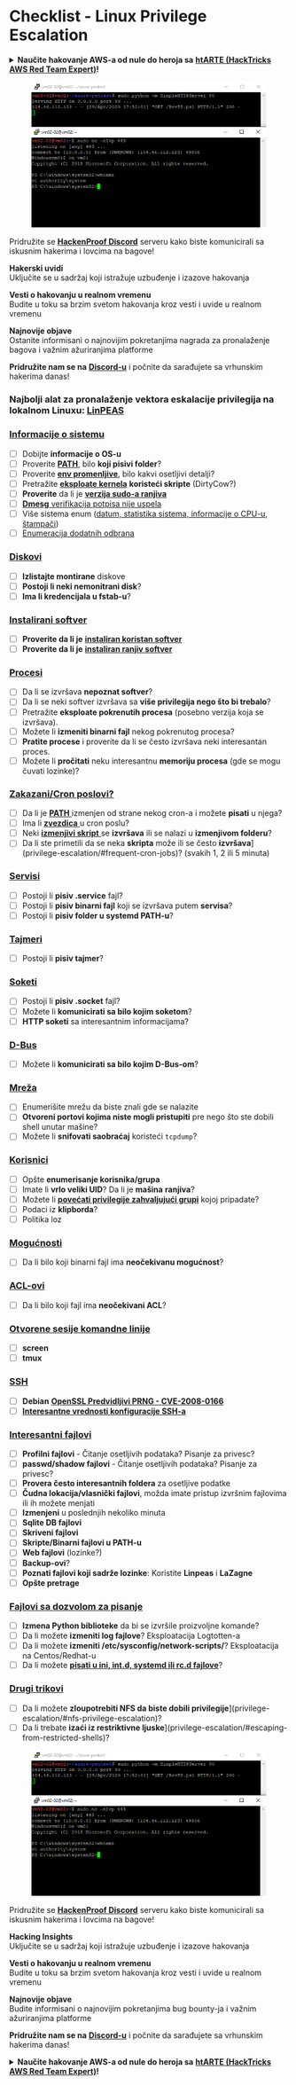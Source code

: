 # Checklist - Linux Privilege Escalation

<details>

<summary><strong>Naučite hakovanje AWS-a od nule do heroja sa</strong> <a href="https://training.hacktricks.xyz/courses/arte"><strong>htARTE (HackTricks AWS Red Team Expert)</strong></a><strong>!</strong></summary>

Drugi načini da podržite HackTricks:

* Ako želite da vidite **vašu kompaniju reklamiranu na HackTricks-u** ili **preuzmete HackTricks u PDF formatu** proverite [**SUBSCRIPTION PLANS**](https://github.com/sponsors/carlospolop)!
* Nabavite [**zvanični PEASS & HackTricks swag**](https://peass.creator-spring.com)
* Otkrijte [**The PEASS Family**](https://opensea.io/collection/the-peass-family), našu kolekciju ekskluzivnih [**NFT-ova**](https://opensea.io/collection/the-peass-family)
* **Pridružite se** 💬 [**Discord grupi**](https://discord.gg/hRep4RUj7f) ili [**telegram grupi**](https://t.me/peass) ili nas **pratite** na **Twitter-u** 🐦 [**@hacktricks\_live**](https://twitter.com/hacktricks\_live)**.**
* **Podelite svoje hakovanje trikove slanjem PR-ova na** [**HackTricks**](https://github.com/carlospolop/hacktricks) i [**HackTricks Cloud**](https://github.com/carlospolop/hacktricks-cloud) github repozitorijume.

</details>

<figure><img src="../.gitbook/assets/image (1) (3) (1).png" alt=""><figcaption></figcaption></figure>

Pridružite se [**HackenProof Discord**](https://discord.com/invite/N3FrSbmwdy) serveru kako biste komunicirali sa iskusnim hakerima i lovcima na bagove!

**Hakerski uvidi**\
Uključite se u sadržaj koji istražuje uzbuđenje i izazove hakovanja

**Vesti o hakovanju u realnom vremenu**\
Budite u toku sa brzim svetom hakovanja kroz vesti i uvide u realnom vremenu

**Najnovije objave**\
Ostanite informisani o najnovijim pokretanjima nagrada za pronalaženje bagova i važnim ažuriranjima platforme

**Pridružite nam se na** [**Discord-u**](https://discord.com/invite/N3FrSbmwdy) i počnite da sarađujete sa vrhunskim hakerima danas!

### **Najbolji alat za pronalaženje vektora eskalacije privilegija na lokalnom Linuxu:** [**LinPEAS**](https://github.com/carlospolop/privilege-escalation-awesome-scripts-suite/tree/master/linPEAS)

### [Informacije o sistemu](privilege-escalation/#system-information)

* [ ] Dobijte **informacije o OS-u**
* [ ] Proverite [**PATH**](privilege-escalation/#path), bilo **koji pisivi folder**?
* [ ] Proverite [**env promenljive**](privilege-escalation/#env-info), bilo kakvi osetljivi detalji?
* [ ] Pretražite [**eksploate kernela**](privilege-escalation/#kernel-exploits) **koristeći skripte** (DirtyCow?)
* [ ] **Proverite** da li je [**verzija sudo-a ranjiva**](privilege-escalation/#sudo-version)
* [ ] [**Dmesg** verifikacija potpisa nije uspela](privilege-escalation/#dmesg-signature-verification-failed)
* [ ] Više sistema enum ([datum, statistika sistema, informacije o CPU-u, štampači](privilege-escalation/#more-system-enumeration))
* [ ] [Enumeracija dodatnih odbrana](privilege-escalation/#enumerate-possible-defenses)

### [Diskovi](privilege-escalation/#drives)

* [ ] **Izlistajte montirane** diskove
* [ ] **Postoji li neki nemonitrani disk**?
* [ ] **Ima li kredencijala u fstab-u**?

### [**Instalirani softver**](privilege-escalation/#installed-software)

* [ ] **Proverite da li je** [**instaliran koristan softver**](privilege-escalation/#useful-software)
* [ ] **Proverite da li je** [**instaliran ranjiv softver**](privilege-escalation/#vulnerable-software-installed)

### [Procesi](privilege-escalation/#processes)

* [ ] Da li se izvršava **nepoznat softver**?
* [ ] Da li se neki softver izvršava sa **više privilegija nego što bi trebalo**?
* [ ] Pretražite **eksploate pokrenutih procesa** (posebno verzija koja se izvršava).
* [ ] Možete li **izmeniti binarni fajl** nekog pokrenutog procesa?
* [ ] **Pratite procese** i proverite da li se često izvršava neki interesantan proces.
* [ ] Možete li **pročitati** neku interesantnu **memoriju procesa** (gde se mogu čuvati lozinke)?

### [Zakazani/Cron poslovi?](privilege-escalation/#scheduled-jobs)

* [ ] Da li je [**PATH** ](privilege-escalation/#cron-path)izmenjen od strane nekog cron-a i možete **pisati** u njega?
* [ ] Ima li [**zvezdica** ](privilege-escalation/#cron-using-a-script-with-a-wildcard-wildcard-injection)u cron poslu?
* [ ] Neki [**izmenjivi skript** ](privilege-escalation/#cron-script-overwriting-and-symlink)se **izvršava** ili se nalazi u **izmenjivom folderu**?
* [ ] Da li ste primetili da se neka **skripta** može ili se često **izvršava**]\(privilege-escalation/#frequent-cron-jobs)? (svakih 1, 2 ili 5 minuta)

### [Servisi](privilege-escalation/#services)

* [ ] Postoji li **pisiv .service** fajl?
* [ ] Postoji li **pisiv binarni fajl** koji se izvršava putem **servisa**?
* [ ] Postoji li **pisiv folder u systemd PATH-u**?

### [Tajmeri](privilege-escalation/#timers)

* [ ] Postoji li **pisiv tajmer**?

### [Soketi](privilege-escalation/#sockets)

* [ ] Postoji li **pisiv .socket** fajl?
* [ ] Možete li **komunicirati sa bilo kojim soketom**?
* [ ] **HTTP soketi** sa interesantnim informacijama?

### [D-Bus](privilege-escalation/#d-bus)

* [ ] Možete li **komunicirati sa bilo kojim D-Bus-om**?

### [Mreža](privilege-escalation/#network)

* [ ] Enumerišite mrežu da biste znali gde se nalazite
* [ ] **Otvoreni portovi kojima niste mogli pristupiti** pre nego što ste dobili shell unutar mašine?
* [ ] Možete li **snifovati saobraćaj** koristeći `tcpdump`?

### [Korisnici](privilege-escalation/#users)

* [ ] Opšte **enumerisanje korisnika/grupa**
* [ ] Imate li **vrlo veliki UID**? Da li je **mašina** **ranjiva**?
* [ ] Možete li [**povećati privilegije zahvaljujući grupi**](privilege-escalation/interesting-groups-linux-pe/) kojoj pripadate?
* [ ] Podaci iz **klipborda**?
* [ ] Politika loz

### [Mogućnosti](privilege-escalation/#capabilities)

* [ ] Da li bilo koji binarni fajl ima **neočekivanu mogućnost**?

### [ACL-ovi](privilege-escalation/#acls)

* [ ] Da li bilo koji fajl ima **neočekivani ACL**?

### [Otvorene sesije komandne linije](privilege-escalation/#open-shell-sessions)

* [ ] **screen**
* [ ] **tmux**

### [SSH](privilege-escalation/#ssh)

* [ ] **Debian** [**OpenSSL Predvidljivi PRNG - CVE-2008-0166**](privilege-escalation/#debian-openssl-predictable-prng-cve-2008-0166)
* [ ] [**Interesantne vrednosti konfiguracije SSH-a**](privilege-escalation/#ssh-interesting-configuration-values)

### [Interesantni fajlovi](privilege-escalation/#interesting-files)

* [ ] **Profilni fajlovi** - Čitanje osetljivih podataka? Pisanje za privesc?
* [ ] **passwd/shadow fajlovi** - Čitanje osetljivih podataka? Pisanje za privesc?
* [ ] **Provera često interesantnih foldera** za osetljive podatke
* [ ] **Čudna lokacija/vlasnički fajlovi**, možda imate pristup izvršnim fajlovima ili ih možete menjati
* [ ] **Izmenjeni** u poslednjih nekoliko minuta
* [ ] **Sqlite DB fajlovi**
* [ ] **Skriveni fajlovi**
* [ ] **Skripte/Binarni fajlovi u PATH-u**
* [ ] **Web fajlovi** (lozinke?)
* [ ] **Backup-ovi**?
* [ ] **Poznati fajlovi koji sadrže lozinke**: Koristite **Linpeas** i **LaZagne**
* [ ] **Opšte pretrage**

### [**Fajlovi sa dozvolom za pisanje**](privilege-escalation/#writable-files)

* [ ] **Izmena Python biblioteke** da bi se izvršile proizvoljne komande?
* [ ] Da li možete **izmeniti log fajlove**? Eksploatacija Logtotten-a
* [ ] Da li možete **izmeniti /etc/sysconfig/network-scripts/**? Eksploatacija na Centos/Redhat-u
* [ ] Da li možete [**pisati u ini, int.d, systemd ili rc.d fajlove**](privilege-escalation/#init-init-d-systemd-and-rc-d)?

### [**Drugi trikovi**](privilege-escalation/#other-tricks)

* [ ] Da li možete **zloupotrebiti NFS da biste dobili privilegije**]\(privilege-escalation/#nfs-privilege-escalation)?
* [ ] Da li trebate **izaći iz restriktivne ljuske**]\(privilege-escalation/#escaping-from-restricted-shells)?

<figure><img src="../.gitbook/assets/image (1) (3) (1).png" alt=""><figcaption></figcaption></figure>

Pridružite se [**HackenProof Discord**](https://discord.com/invite/N3FrSbmwdy) serveru kako biste komunicirali sa iskusnim hakerima i lovcima na bagove!

**Hacking Insights**\
Uključite se u sadržaj koji istražuje uzbuđenje i izazove hakovanja

**Vesti o hakovanju u realnom vremenu**\
Budite u toku sa brzim svetom hakovanja kroz vesti i uvide u realnom vremenu

**Najnovije objave**\
Budite informisani o najnovijim pokretanjima bug bounty-ja i važnim ažuriranjima platforme

**Pridružite nam se na** [**Discord-u**](https://discord.com/invite/N3FrSbmwdy) i počnite da sarađujete sa vrhunskim hakerima danas!

<details>

<summary><strong>Naučite hakovanje AWS-a od nule do heroja sa</strong> <a href="https://training.hacktricks.xyz/courses/arte"><strong>htARTE (HackTricks AWS Red Team Expert)</strong></a><strong>!</strong></summary>

Drugi načini podrške HackTricks-u:

* Ako želite da vidite **oglašavanje vaše kompanije na HackTricks-u** ili **preuzmete HackTricks u PDF formatu** Proverite [**SUBSCRIPTION PLANS**](https://github.com/sponsors/carlospolop)!
* Nabavite [**zvanični PEASS & HackTricks swag**](https://peass.creator-spring.com)
* Otkrijte [**The PEASS Family**](https://opensea.io/collection/the-peass-family), našu kolekciju ekskluzivnih [**NFT-ova**](https://opensea.io/collection/the-peass-family)
* **Pridružite se** 💬 [**Discord grupi**](https://discord.gg/hRep4RUj7f) ili [**telegram grupi**](https://t.me/peass) ili nas **pratite** na **Twitter-u** 🐦 [**@hacktricks\_live**](https://twitter.com/hacktricks\_live)**.**
* **Podelite svoje hakovanje trikova slanjem PR-ova na** [**HackTricks**](https://github.com/carlospolop/hacktricks) i [**HackTricks Cloud**](https://github.com/carlospolop/hacktricks-cloud) github repozitorijume.

</details>
